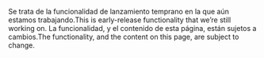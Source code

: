<span data-ttu-id="eed74-101">Se trata de la funcionalidad de lanzamiento temprano en la que aún estamos trabajando.</span><span class="sxs-lookup"><span data-stu-id="eed74-101">This is early-release functionality that we’re still working on.</span></span> <span data-ttu-id="eed74-102">La funcionalidad, y el contenido de esta página, están sujetos a cambios.</span><span class="sxs-lookup"><span data-stu-id="eed74-102">The functionality, and the content on this page, are subject to change.</span></span>
